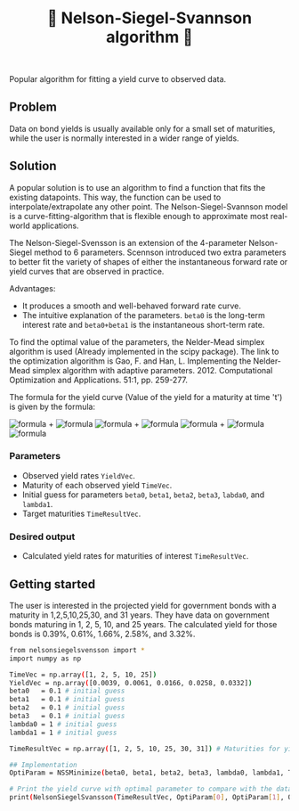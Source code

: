 <h1 align="center" style="border-botom: none">
  <b>
    🐍 Nelson-Siegel-Svannson algorithm 🐍     
  </b>
</h1>

</br>

Popular algorithm for fitting a yield curve to observed data. 

## Problem
Data on bond yields is usually available only for a small set of maturities, while the user is normally interested in a wider range of yields. 
  
## Solution
A popular solution is to use an algorithm to find a function that fits the existing datapoints. This way, the function can be used to interpolate/extrapolate any other point. The Nelson-Siegel-Svannson model is a curve-fitting-algorithm that is flexible enough to approximate most real-world applications.

The Nelson-Siegel-Svensson is an extension of the 4-parameter Nelson-Siegel method to 6 parameters. Scennson introduced two extra parameters to better fit the variety of shapes of either the instantaneous forward rate or yield curves that are observed in practice. 

Advantages:
-  It produces a smooth and well-behaved forward rate curve.
-  The intuitive explanation of the parameters. `beta0` is the long-term interest rate and `beta0+beta1` is the instantaneous short-term rate.

To find the optimal value of the parameters, the Nelder-Mead simplex algorithm is used (Already implemented in the scipy package). The link to the optimization algorithm is Gao, F. and Han, L. Implementing the Nelder-Mead simplex algorithm with adaptive parameters. 2012. Computational Optimization and Applications. 51:1, pp. 259-277.

The formula for the yield curve (Value of the yield for a maturity at time 't') is given by the formula:

![formula](https://render.githubusercontent.com/render/math?math=\r(t)=\beta_{1}) +
![formula](https://render.githubusercontent.com/render/math?math=\beta_{2})
![formula](https://render.githubusercontent.com/render/math?math=\big(\frac{1-exp(\frac{-t}{\lambda_1})}{\frac{t}{\lambda_1}}\big)) +
![formula](https://render.githubusercontent.com/render/math?math=\beta_{3})
![formula](https://render.githubusercontent.com/render/math?math=\big(\frac{1-exp(\frac{-t}{\lambda_1})}{\frac{t}{\lambda_1}}-exp(\frac{-t}{\lambda_1})\big)) +
![formula](https://render.githubusercontent.com/render/math?math=\beta_{4})
![formula](https://render.githubusercontent.com/render/math?math=\big(\frac{1-exp(\frac{-t}{\lambda_2})}{\frac{t}{\lambda_2}}-exp(\frac{-t}{\lambda_2})\big))

### Parameters

   - Observed yield rates `YieldVec`.
   - Maturity of each observed yield `TimeVec`.
   - Initial guess for parameters `beta0`, `beta1`, `beta2`, `beta3`, `labda0`, and `lambda1`.
   - Target maturities `TimeResultVec`.

### Desired output

   - Calculated yield rates for maturities of interest `TimeResultVec`.

## Getting started

The user is interested in the projected yield for government bonds with a maturity in 1,2,5,10,25,30, and 31 years. They have data on government bonds maturing in 
1, 2, 5, 10, and 25 years. The calculated yield for those bonds is 0.39%, 0.61%, 1.66%, 2.58%, and 3.32%. 

  ```bash
from nelsonsiegelsvensson import *
import numpy as np

TimeVec = np.array([1, 2, 5, 10, 25])
YieldVec = np.array([0.0039, 0.0061, 0.0166, 0.0258, 0.0332])
beta0   = 0.1 # initial guess
beta1   = 0.1 # initial guess
beta2   = 0.1 # initial guess
beta3   = 0.1 # initial guess
lambda0 = 1 # initial guess
lambda1 = 1 # initial guess

TimeResultVec = np.array([1, 2, 5, 10, 25, 30, 31]) # Maturities for yields that we are interested in

## Implementation
OptiParam = NSSMinimize(beta0, beta1, beta2, beta3, lambda0, lambda1, TimeVec, YieldVec) # The Nelder-Mead simplex algorithm is used to find the parameters that result in a curve with the minimum residuals compared to the market data.

# Print the yield curve with optimal parameter to compare with the data provided
print(NelsonSiegelSvansson(TimeResultVec, OptiParam[0], OptiParam[1], OptiParam[2], OptiParam[3], OptiParam[4], OptiParam[5]))
```
